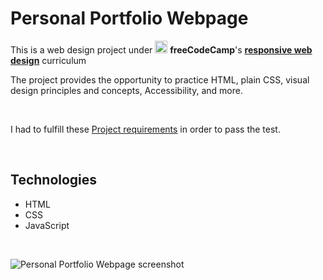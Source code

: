 # Personal Portfolio Webpage

This is a web design project under 
[<img src='https://cdn.jsdelivr.net/npm/simple-icons@3.0.1/icons/freecodecamp.svg' alt='freecodecamp' height='20'>](https://www.freecodecamp.org/)
**freeCodeCamp**'s [**responsive web design**](https://www.freecodecamp.org/learn/responsive-web-design/) curriculum

The project provides the opportunity to practice HTML, plain CSS, visual design principles and concepts, Accessibility, and more.

<br>

I had to fulfill these [Project requirements](https://www.freecodecamp.org/learn/responsive-web-design/responsive-web-design-projects/build-a-personal-portfolio-webpage) in order to pass the test.

<br>

## Technologies
* HTML
* CSS 
* JavaScript

<br>

![Personal Portfolio Webpage screenshot](https://github.com/dewslyse/personal-portfolio-webpage/blob/main/portfolio-page.png)
